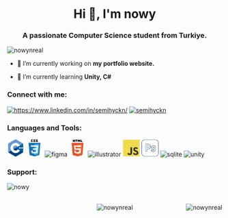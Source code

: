 <h1 align="center">Hi 👋, I'm nowy</h1>
<h3 align="center">A passionate Computer Science student from Turkiye.</h3>

<p align="left"> <img src="https://komarev.com/ghpvc/?username=nowynreal&label=Profile%20views&color=740d91&style=flat" alt="nowynreal" /> </p>

- 🔭 I’m currently working on **my portfolio website.**

- 🌱 I’m currently learning **Unity, C#**

<h3 align="left">Connect with me:</h3>
<p align="left">
<a href="https://linkedin.com/in/https://www.linkedin.com/in/semihyckn/" target="blank"><img align="center" src="https://raw.githubusercontent.com/rahuldkjain/github-profile-readme-generator/master/src/images/icons/Social/linked-in-alt.svg" alt="https://www.linkedin.com/in/semihyckn/" height="30" width="40" /></a>
<a href="https://instagram.com/semihyckn" target="blank"><img align="center" src="https://raw.githubusercontent.com/rahuldkjain/github-profile-readme-generator/master/src/images/icons/Social/instagram.svg" alt="semihyckn" height="30" width="40" /></a>
</p>

<h3 align="left">Languages and Tools:</h3>
<p align="left"><img src="https://raw.githubusercontent.com/devicons/devicon/master/icons/cplusplus/cplusplus-original.svg" alt="cplusplus" width="40" height="40"/> <img src="https://raw.githubusercontent.com/devicons/devicon/master/icons/css3/css3-original-wordmark.svg" alt="css3" width="40" height="40"/> <img src="https://www.vectorlogo.zone/logos/figma/figma-icon.svg" alt="figma" width="40" height="40"/> <img src="https://raw.githubusercontent.com/devicons/devicon/master/icons/html5/html5-original-wordmark.svg" alt="html5" width="40" height="40"/> <img src="https://www.vectorlogo.zone/logos/adobe_illustrator/adobe_illustrator-icon.svg" alt="illustrator" width="40" height="40"/> <img src="https://raw.githubusercontent.com/devicons/devicon/master/icons/javascript/javascript-original.svg" alt="javascript" width="40" height="40"/> <img src="https://raw.githubusercontent.com/devicons/devicon/master/icons/photoshop/photoshop-line.svg" alt="photoshop" width="40" height="40"/> <img src="https://www.vectorlogo.zone/logos/sqlite/sqlite-icon.svg" alt="sqlite" width="40" height="40"/> <img src="https://www.vectorlogo.zone/logos/unity3d/unity3d-icon.svg" alt="unity" width="40" height="40"/> </p>

<h3 align="left">Support:</h3>
<p><a href="https://www.buymeacoffee.com/nowy"> <img align="left" src="https://cdn.buymeacoffee.com/buttons/v2/default-yellow.png" height="50" width="210" alt="nowy" /></a></p><br><br>

<p><img align="right" src="https://github-readme-stats.vercel.app/api/top-langs?username=nowynreal&show_icons=true&theme=dark&locale=en&layout=compact" alt="nowynreal" /></p>

<p><img align="left" src="https://github-readme-streak-stats.herokuapp.com/?user=nowynreal&theme=dark" alt="nowynreal" /></p>
